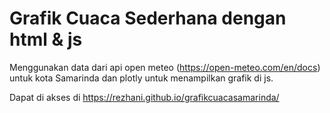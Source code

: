 # Grafik Cuaca Sederhana dengan html & js

Menggunakan data dari api open meteo (https://open-meteo.com/en/docs) untuk kota Samarinda dan plotly untuk menampilkan grafik di js.

Dapat di akses di https://rezhani.github.io/grafikcuacasamarinda/
